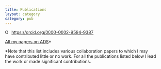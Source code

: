 ```yaml
---
title: Publications
layout: category
category: pub
---
```


<div itemscope itemtype="https://schema.org/Person"><a itemprop="sameAs" content="https://orcid.org/0000-0002-9594-9387" href="https://orcid.org/0000-0002-9594-9387" target="orcid.widget" rel="me noopener noreferrer" style="vertical-align:top;"><img src="https://orcid.org/sites/default/files/images/orcid_16x16.png" style="width:1em;margin-right:.5em;" alt="ORCID iD icon">https://orcid.org/0000-0002-9594-9387</a></div>

[All my papers on ADS](https://ui.adsabs.harvard.edu/search/p_=0&q=author%3A%22Farrens%2C%20S.%22%20AND%20database%3Aastronomy&sort=date%20desc%2C%20bibcode%20desc)*

*Note that this list includes various collaboration papers to which I may have contributed little or no work. For all the publications listed below I lead the work or made significant contributions.
